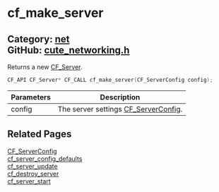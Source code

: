 [](../header.md ':include')

# cf_make_server

Category: [net](/api_reference?id=net)  
GitHub: [cute_networking.h](https://github.com/RandyGaul/cute_framework/blob/master/include/cute_networking.h)  
---

Returns a new [CF_Server](/net/cf_server.md).

```cpp
CF_API CF_Server* CF_CALL cf_make_server(CF_ServerConfig config);
```

Parameters | Description
--- | ---
config | The server settings [CF_ServerConfig](/net/cf_serverconfig.md).

## Related Pages

[CF_ServerConfig](/net/cf_serverconfig.md)  
[cf_server_config_defaults](/net/cf_server_config_defaults.md)  
[cf_server_update](/net/cf_server_update.md)  
[cf_destroy_server](/net/cf_destroy_server.md)  
[cf_server_start](/net/cf_server_start.md)  
